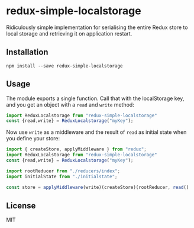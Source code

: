 redux-simple-localstorage
=============

Ridiculously simple implementation for serialising the entire Redux store to local storage and retrieving it on application restart.

## Installation

```
npm install --save redux-simple-localstorage
```

## Usage

The module exports a single function. Call that with the localStorage key, and you get an object with a `read` and `write` method:

```js
import ReduxLocalstorage from "redux-simple-localstorage"
const {read,write} = ReduxLocalstorage("myKey");
```

Now use `write` as a middleware and the result of `read` as initial state when you define your store:

```js
import { createStore, applyMiddleware } from "redux";
import ReduxLocalstorage from "redux-simple-localstorage"
const {read,write} = ReduxLocalstorage("myKey");

import rootReducer from "./reducers/index";
import initialState from "./initialstate";

const store = applyMiddleware(write)(createStore)(rootReducer, read() || initialState);
```

## License

MIT

